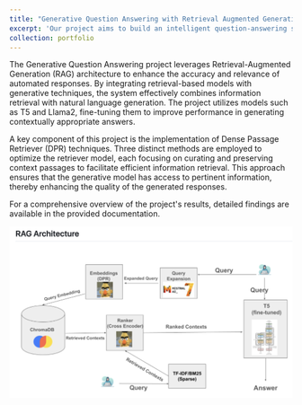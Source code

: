 ```yaml
---
title: "Generative Question Answering with Retrieval Augmented Generation (RAG)"
excerpt: 'Our project aims to build an intelligent question-answering system by integrating retrieval-based search with generative AI models, leveraging the power of NLP and deep learning to deliver accurate and context-aware responses.<a href="https://github.com/tanishq51099/Generative-Question-Answering.git">(Repo Link)</a>'
collection: portfolio
---
```


The Generative Question Answering project leverages Retrieval-Augmented Generation (RAG) architecture to enhance the accuracy and relevance of automated responses. 
By integrating retrieval-based models with generative techniques, the system effectively combines information retrieval with natural language generation. 
The project utilizes models such as T5 and Llama2, fine-tuning them to improve performance in generating contextually appropriate answers.​

A key component of this project is the implementation of Dense Passage Retriever (DPR) techniques. 
Three distinct methods are employed to optimize the retriever model, each focusing on curating and preserving context passages to facilitate efficient information retrieval. 
This approach ensures that the generative model has access to pertinent information, thereby enhancing the quality of the generated responses.​

For a comprehensive overview of the project's results, detailed findings are available in the provided documentation.

<img src='/images/RAG.png'>
